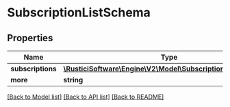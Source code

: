 # SubscriptionListSchema

## Properties
Name | Type | Description | Notes
------------ | ------------- | ------------- | -------------
**subscriptions** | [**\RusticiSoftware\Engine\V2\Model\SubscriptionEntrySchema[]**](SubscriptionEntrySchema.md) |  | [optional] 
**more** | **string** |  | [optional] 

[[Back to Model list]](../README.md#documentation-for-models) [[Back to API list]](../README.md#documentation-for-api-endpoints) [[Back to README]](../README.md)


